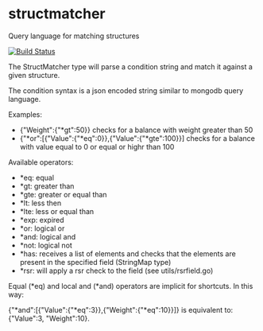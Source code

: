 # structmatcher
Query language for matching structures

[![Build Status](https://secure.travis-ci.org/cgrates/structmatcher.png)](http://travis-ci.org/cgrates/structmatcher)

The StructMatcher type will parse a condition string and match it against a given structure.

The condition syntax is a json encoded string similar to mongodb query language.

Examples:
- {"Weight":{"*gt":50}} checks for a balance with weight greater than 50
- {"*or":[{"Value":{"*eq":0}},{"Value":{"*gte":100}}] checks for a balance with value equal to 0 or equal or highr than 100

Available operators:
- *eq: equal
- *gt: greater than
- *gte: greater or equal than
- *lt: less then
- *lte: less or equal than
- *exp: expired
- *or: logical or
- *and: logical and
- *not: logical not
- *has: receives a list of elements and checks that the elements are present in the specified field (StringMap type)
- *rsr: will apply a rsr check to the field (see utils/rsrfield.go)

Equal (*eq) and local and (*and) operators are implicit for shortcuts. In this way:

{"*and":[{"Value":{"*eq":3}},{"Weight":{"*eq":10}}]} is equivalent to: {"Value":3, "Weight":10}.
